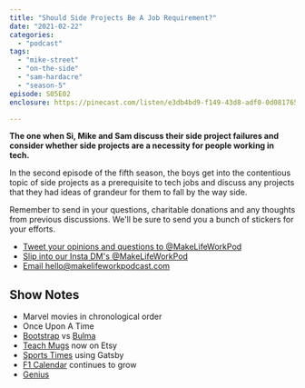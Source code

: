 ```yaml
---
title: "Should Side Projects Be A Job Requirement?"
date: "2021-02-22"
categories: 
  - "podcast"
tags: 
  - "mike-street"
  - "on-the-side"
  - "sam-hardacre"
  - "season-5"
episode: S05E02
enclosure: https://pinecast.com/listen/e3db4bd9-f149-43d8-adf0-0d081765e1e2.mp3

---
```


**The one when Si, Mike and Sam discuss their side project failures and consider whether side projects are a necessity for people working in tech.**

In the second episode of the fifth season, the boys get into the contentious topic of side projects as a prerequisite to tech jobs and discuss any projects that they had ideas of grandeur for them to fall by the way side.

Remember to send in your questions, charitable donations and any thoughts from previous discussions. We'll be sure to send you a bunch of stickers for your efforts.

- [Tweet your opinions and questions to @MakeLifeWorkPod](http://twitter.com/makelifeworkpod)
- [Slip into our Insta DM's @MakeLifeWorkPod](http://instagram.com/makelifeworkpod)
- [Email hello@makelifeworkpodcast.com](mailto:hello@makelifeworkpodcast.com)

## Show Notes

- Marvel movies in chronological order
- Once Upon A Time
- [Bootstrap](https://getbootstrap.com) vs [Bulma](https://bulma.io)
- [Teach Mugs](http://teachmugs.com) now on Etsy
- [Sports Times](http://sportstimes.website) using Gatsby
- [F1 Calendar](http://f1calendar.com) continues to grow
- [Genius](https://genius.com)
